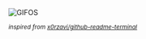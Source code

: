 <div align="justify">
<picture>
    <source media="(prefers-color-scheme: dark)" srcset="https://i.ibb.co/B2vsR969/output-gif.gif">
    <source media="(prefers-color-scheme: light)" srcset="https://i.ibb.co/B2vsR969/output-gif.gif">
    <img alt="GIFOS" src="https://i.ibb.co/B2vsR969/output-gif.gif">
</picture>

<sub><i>inspired from [x0rzavi/github-readme-terminal](https://github.com/x0rzavi/github-readme-terminal)</i></sub>

</div>

<!-- Image deletion URL: https://ibb.co/N2fYzMNM/8ff67daf387b3719ae3a5c260cb7698e -->